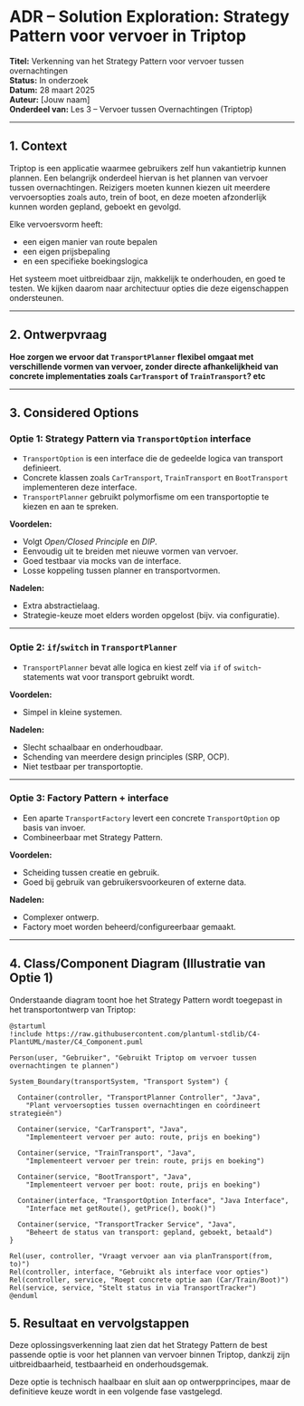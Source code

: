 # ADR – Solution Exploration: Strategy Pattern voor vervoer in Triptop

**Titel:** Verkenning van het Strategy Pattern voor vervoer tussen overnachtingen  
**Status:** In onderzoek  
**Datum:** 28 maart 2025  
**Auteur:** [Jouw naam]  
**Onderdeel van:** Les 3 – Vervoer tussen Overnachtingen (Triptop)

---

## 1. Context

Triptop is een applicatie waarmee gebruikers zelf hun vakantietrip kunnen plannen. Een belangrijk onderdeel hiervan is het plannen van vervoer tussen overnachtingen. Reizigers moeten kunnen kiezen uit meerdere vervoersopties zoals auto, trein of boot, en deze moeten afzonderlijk kunnen worden gepland, geboekt en gevolgd.

Elke vervoersvorm heeft:
- een eigen manier van route bepalen
- een eigen prijsbepaling
- en een specifieke boekingslogica

Het systeem moet uitbreidbaar zijn, makkelijk te onderhouden, en goed te testen. We kijken daarom naar architectuur opties die deze eigenschappen ondersteunen.

---

## 2. Ontwerpvraag

**Hoe zorgen we ervoor dat `TransportPlanner` flexibel omgaat met verschillende vormen van vervoer, zonder directe afhankelijkheid van concrete implementaties zoals `CarTransport` of `TrainTransport`? etc**

---

## 3. Considered Options

###  Optie 1: Strategy Pattern via `TransportOption` interface

- `TransportOption` is een interface die de gedeelde logica van transport definieert.
- Concrete klassen zoals `CarTransport`, `TrainTransport` en `BootTransport` implementeren deze interface.
- `TransportPlanner` gebruikt polymorfisme om een transportoptie te kiezen en aan te spreken.

**Voordelen:**
- Volgt *Open/Closed Principle* en *DIP*.
- Eenvoudig uit te breiden met nieuwe vormen van vervoer.
- Goed testbaar via mocks van de interface.
- Losse koppeling tussen planner en transportvormen.

**Nadelen:**
- Extra abstractielaag.
- Strategie-keuze moet elders worden opgelost (bijv. via configuratie).

---

###  Optie 2: `if`/`switch` in `TransportPlanner`

- `TransportPlanner` bevat alle logica en kiest zelf via `if` of `switch`-statements wat voor transport gebruikt wordt.

**Voordelen:**
- Simpel in kleine systemen.

**Nadelen:**
- Slecht schaalbaar en onderhoudbaar.
- Schending van meerdere design principles (SRP, OCP).
- Niet testbaar per transportoptie.

---

###  Optie 3: Factory Pattern + interface

- Een aparte `TransportFactory` levert een concrete `TransportOption` op basis van invoer.
- Combineerbaar met Strategy Pattern.

**Voordelen:**
- Scheiding tussen creatie en gebruik.
- Goed bij gebruik van gebruikersvoorkeuren of externe data.

**Nadelen:**
- Complexer ontwerp.
- Factory moet worden beheerd/configureerbaar gemaakt.

---

## 4. Class/Component Diagram (Illustratie van Optie 1)

Onderstaande diagram toont hoe het Strategy Pattern wordt toegepast in het transportontwerp van Triptop:

```plantuml
@startuml
!include https://raw.githubusercontent.com/plantuml-stdlib/C4-PlantUML/master/C4_Component.puml

Person(user, "Gebruiker", "Gebruikt Triptop om vervoer tussen overnachtingen te plannen")

System_Boundary(transportSystem, "Transport System") {

  Container(controller, "TransportPlanner Controller", "Java", 
    "Plant vervoersopties tussen overnachtingen en coördineert strategieën")

  Container(service, "CarTransport", "Java", 
    "Implementeert vervoer per auto: route, prijs en boeking")

  Container(service, "TrainTransport", "Java", 
    "Implementeert vervoer per trein: route, prijs en boeking")

  Container(service, "BootTransport", "Java", 
    "Implementeert vervoer per boot: route, prijs en boeking")

  Container(interface, "TransportOption Interface", "Java Interface", 
    "Interface met getRoute(), getPrice(), book()")

  Container(service, "TransportTracker Service", "Java", 
    "Beheert de status van transport: gepland, geboekt, betaald")
}

Rel(user, controller, "Vraagt vervoer aan via planTransport(from, to)")
Rel(controller, interface, "Gebruikt als interface voor opties")
Rel(controller, service, "Roept concrete optie aan (Car/Train/Boot)")
Rel(service, service, "Stelt status in via TransportTracker")
@enduml

```
## 5. Resultaat en vervolgstappen
Deze oplossingsverkenning laat zien dat het Strategy Pattern de best passende optie is voor het plannen van vervoer binnen Triptop, dankzij zijn uitbreidbaarheid, testbaarheid en onderhoudsgemak.

Deze optie is technisch haalbaar en sluit aan op ontwerpprincipes, maar de definitieve keuze wordt in een volgende fase vastgelegd.